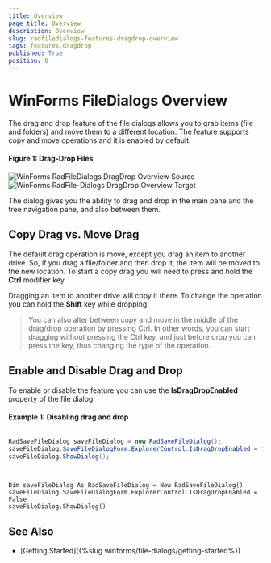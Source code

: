 ```yaml
---
title: Overview
page_title: Overview
description: Overview
slug: radfiledialogs-features-dragdrop-overview
tags: features,dragdrop
published: True
position: 0
---
```


# WinForms FileDialogs Overview

The drag and drop feature of the file dialogs allows you to grab items (file and folders) and move them to a different location. The feature supports copy and move operations and it is enabled by default. 

#### Figure 1: Drag-Drop Files

![WinForms RadFileDialogs DragDrop Overview Source](images/filedialogs-drag-drop-overview001.png) ![WinForms RadFile-Dialogs DragDrop Overview Target](images/filedialogs-drag-drop-overview002.png)

The dialog gives you the ability to drag and drop in the main pane and the tree navigation pane, and also between them.

## Copy Drag vs. Move Drag

The default drag operation is move, except you drag an item to another drive. So, if you drag a file/folder and then drop it, the item will be moved to the new location. To start a copy drag you will need to press and hold the __Ctrl__ modifier key.

Dragging an item to another drive will copy it there. To change the operation you can hold the __Shift__ key while dropping.

> You can also alter between copy and move in the middle of the drag/drop operation by pressing Ctrl. In other words, you can start dragging without pressing the Ctrl key, and just before drop you can press the key, thus changing the type of the operation.

## Enable and Disable Drag and Drop

To enable or disable the feature you can use the __IsDragDropEnabled__ property of the file dialog.

#### Example 1: Disabling drag and drop

````C#

RadSaveFileDialog saveFileDialog = new RadSaveFileDialog();		
saveFileDialog.SaveFileDialogForm.ExplorerControl.IsDragDropEnabled = false;	
saveFileDialog.ShowDialog();	
		

````
````VB.NET

Dim saveFileDialog As RadSaveFileDialog = New RadSaveFileDialog()
saveFileDialog.SaveFileDialogForm.ExplorerControl.IsDragDropEnabled = False
saveFileDialog.ShowDialog()

````

## See Also  
* [Getting Started]({%slug winforms/file-dialogs/getting-started%})
